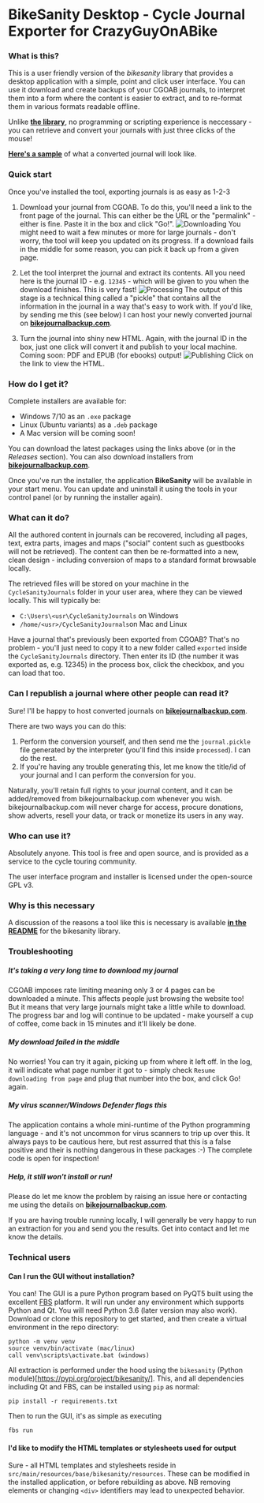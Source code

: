 # BikeSanity Desktop - Cycle Journal Exporter for CrazyGuyOnABike

### What is this?

This is a user friendly version of the _bikesanity_ library that provides a desktop application with a simple, point and click user interface. You can use it download and create backups of your CGOAB journals, to interpret them into a form where the content is easier to extract, and to re-format them in various formats readable offline.

Unlike [**the library**](https://github.com/JohnHenrySplitMyHeart/bikesanity/), no programming or scripting experience is neccessary - you can retrieve and convert your journals with just three clicks of the mouse!

[**Here's a sample**](https://www.bikejournalbackup.com/journals/sample/index.html) of what a converted journal will look like.


### Quick start

Once you've installed the tool, exporting journals is as easy as 1-2-3

1. Download your journal from CGOAB. To do this, you'll need a link to the front page of the journal. This can either be the URL or the "permalink" - either is fine. Paste it in the box and click "Go!".
![Downloading](docs/download.png "Downloading")
You might need to wait a few minutes or more for large journals - don't worry, the tool will keep you updated on its progress. If a download fails in the middle for some reason, you can pick it back up from a given page.

2. Let the tool interpret the journal and extract its contents. All you need here is the journal ID - e.g. `12345` - which will be given to you when the download finishes. This is very fast!
![Processing](docs/processing.png "Processing")
The output of this stage is a technical thing called a "pickle" that contains all the information in the journal in a way that's easy to work with. If you'd like, by sending me this (see below) I can host your newly converted journal on [**bikejournalbackup.com**](https://www.bikejournalbackup.com).

3. Turn the journal into shiny new HTML. Again, with the journal ID in the box, just one click will convert it and publish to your local machine. Coming soon: PDF and EPUB (for ebooks) output!
![Publishing](docs/publish.png "Publishing")
Click on the link to view the HTML.


### How do I get it?

Complete installers are available for:

- Windows 7/10 as an `.exe` package
- Linux (Ubuntu variants) as a `.deb` package
- A Mac version will be coming soon!

You can download the latest packages using the links above (or in the _Releases_ section). You can also download installers from [**bikejournalbackup.com**](https://www.bikejournalbackup.com/download).

Once you've run the installer, the application **BikeSanity** will be available in your start menu. You can update and uninstall it using the tools in your control panel (or by running the installer again).

### What can it do?

All the authored content in journals can be recovered, including all pages, text, extra parts, images and maps ("social" content such as guestbooks will not be retrieved). The content can then be re-formatted into a new, clean design - including conversion of maps to a standard format browsable locally.

The retrieved files will be stored on your machine in the `CycleSanityJournals` folder in your user area, where they can be viewed locally. This will typically be:

- `C:\Users\<usr\CycleSanityJournals` on Windows
- `/home/<usr>/CycleSanityJournals`on Mac and Linux

Have a journal that's previously been exported from CGOAB? That's no problem - you'll just need to copy it to a new folder called `exported` inside the `CycleSanityJournals` directory. Then enter its ID (the number it was exported as, e.g. 12345) in the process box, click the checkbox, and you can load that too.

### Can I republish a journal where other people can read it?

Sure! I'll be happy to host converted journals on [**bikejournalbackup.com**](https://www.bikejournalbackup.com). 

There are two ways you can do this:

1. Perform the conversion yourself, and then send me the `journal.pickle` file generated by the interpreter (you'll find this inside `processed`). I can do the rest.
2. If you're having any trouble generating this, let me know the title/id of your journal and I can perform the conversion for you.

Naturally, you'll retain full rights to your journal content, and it can be added/removed from bikejournalbackup.com whenever you wish. bikejournalbackup.com will never charge for access, procure donations, show adverts, resell your data, or track or monetize its users in any way.

### Who can use it?

Absolutely anyone. This tool is free and open source, and is provided as a service to the cycle touring community. 

The user interface program and installer is licensed under the open-source GPL v3. 

### Why is this necessary

A discussion of the reasons a tool like this is necessary is available [**in the README**](https://github.com/JohnHenrySplitMyHeart/bikesanity#why-is-this-necessary) for the bikesanity library.

### Troubleshooting

##### It's taking a very long time to download my journal

CGOAB imposes rate limiting meaning only 3 or 4 pages can be downloaded a minute. This affects people just browsing the website too! But it means that very large journals might take a little while to download. The progress bar and log will continue to be updated - make yourself a cup of coffee, come back in 15 minutes and it'll likely be done.

##### My download failed in the middle

No worries! You can try it again, picking up from where it left off. In the log, it will indicate what page number it got to - simply check `Resume downloading from page` and plug that number into the box, and click Go! again.

##### My virus scanner/Windows Defender flags this

The application contains a whole mini-runtime of the Python programming language - and it's not uncommon for virus scanners to trip up over this. It always pays to be cautious here, but rest assurred that this is a false positive and their is nothing dangerous in these packages :-) The complete code is open for inspection!

##### Help, it still won't install or run!

Please do let me know the problem by raising an issue here or contacting me using the details on [**bikejournalbackup.com**](https://www.bikejournalbackup.com). 

If you are having trouble running locally, I will generally be very happy to run an extraction for you and send you the results. Get into contact and let me know the details.

### Technical users

#### Can I run the GUI without installation?

You can! The GUI is a pure Python program based on PyQT5 built using the excellent [FBS](https://build-system.fman.io/) platform. It will run under any environment which supports Python and Qt. You will need Python 3.6 (later version may also work). Download or clone this repository to get started, and then create a virtual environment in the repo directory:

    python -m venv venv
    source venv/bin/activate (mac/linux)
    call venv\scripts\activate.bat (windows)

All extraction is performed under the hood using the `bikesanity` (Python module)[https://pypi.org/project/bikesanity/]. This, and all dependencies including Qt and FBS, can be installed using `pip` as normal:

    pip install -r requirements.txt

Then to run the GUI, it's as simple as executing

    fbs run

#### I'd like to modify the HTML templates or stylesheets used for output

Sure - all HTML templates and stylesheets reside in `src/main/resources/base/bikesanity/resources`. These can be modified in the installed application, or before rebuilding as above. NB removing elements or changing `<div>` identifiers may lead to unexpected behavior.

